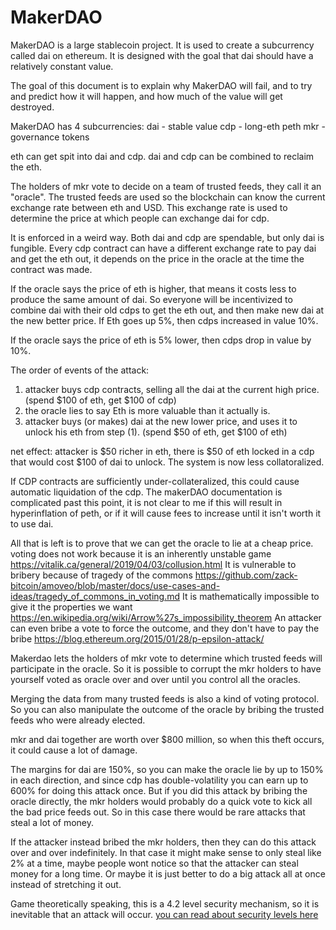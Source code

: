 MakerDAO
==========

MakerDAO is a large stablecoin project.
It is used to create a subcurrency called dai on ethereum.
It is designed with the goal that dai should have a relatively constant value.

The goal of this document is to explain why MakerDAO will fail, and to try and predict how it will happen, and how much of the value will get destroyed.


MakerDAO has 4 subcurrencies:
dai - stable value
cdp - long-eth
peth
mkr - governance tokens

eth can get spit into dai and cdp. dai and cdp can be combined to reclaim the eth.

The holders of mkr vote to decide on a team of trusted feeds, they call it an "oracle". The trusted feeds are used so the blockchain can know the current exchange rate between eth and USD. This exchange rate is used to determine the price at which people can exchange dai for cdp.

It is enforced in a weird way.
Both dai and cdp are spendable, but only dai is fungible.
Every cdp contract can have a different exchange rate to pay dai and get the eth out, it depends on the price in the oracle at the time the contract was made.

If the oracle says the price of eth is higher, that means it costs less to produce the same amount of dai. So everyone will be incentivized to combine dai with their old cdps to get the eth out, and then make new dai at the new better price. If Eth goes up 5%, then cdps increased in value 10%.

If the oracle says the price of eth is 5% lower, then cdps drop in value by 10%.

The order of events of the attack:
1) attacker buys cdp contracts, selling all the dai at the current high price. (spend $100 of eth, get $100 of cdp)
2) the oracle lies to say Eth is more valuable than it actually is.
3) attacker buys (or makes) dai at the new lower price, and uses it to unlock his eth from step (1). (spend $50 of eth, get $100 of eth)

net effect: attacker is $50 richer in eth, there is $50 of eth locked in a cdp that would cost $100 of dai to unlock. The system is now less collatoralized.

If CDP contracts are sufficiently under-collateralized, this could cause automatic liquidation of the cdp.
The makerDAO documentation is complicated past this point, it is not clear to me if this will result in hyperinflation of peth, or if it will cause fees to increase until it isn't worth it to use dai.


All that is left is to prove that we can get the oracle to lie at a cheap price.
voting does not work because it is an inherently unstable game https://vitalik.ca/general/2019/04/03/collusion.html
It is vulnerable to bribery because of tragedy of the commons https://github.com/zack-bitcoin/amoveo/blob/master/docs/use-cases-and-ideas/tragedy_of_commons_in_voting.md
It is mathematically impossible to give it the properties we want https://en.wikipedia.org/wiki/Arrow%27s_impossibility_theorem
An attacker can even bribe a vote to force the outcome, and they don't have to pay the bribe https://blog.ethereum.org/2015/01/28/p-epsilon-attack/

Makerdao lets the holders of mkr vote to determine which trusted feeds will participate in the oracle.
So it is possible to corrupt the mkr holders to have yourself voted as oracle over and over until you control all the oracles.

Merging the data from many trusted feeds is also a kind of voting protocol. So you can also manipulate the outcome of the oracle by bribing the trusted feeds who were already elected.

mkr and dai together are worth over $800 million, so when this theft occurs, it could cause a lot of damage.

The margins for dai are 150%, so you can make the oracle lie by up to 150% in each direction, and since cdp has double-volatility you can earn up to 600% for doing this attack once.
But if you did this attack by bribing the oracle directly, the mkr holders would probably do a quick vote to kick all the bad price feeds out.
So in this case there would be rare attacks that steal a lot of money.

If the attacker instead bribed the mkr holders, then they can do this attack over and over indefinitely. In that case it might make sense to only steal like 2% at a time, maybe people wont notice so that the attacker can steal money for a long time.
Or maybe it is just better to do a big attack all at once instead of stretching it out.

Game theoretically speaking, this is a 4.2 level security mechanism, so it is inevitable that an attack will occur. [you can read about security levels here](../basics/trust_theory.md)

